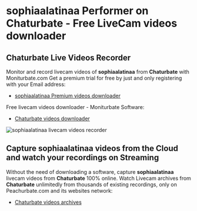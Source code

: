 # sophiaalatinaa Performer on Chaturbate - Free LiveCam videos downloader

## Chaturbate Live Videos Recorder

Monitor and record livecam videos of **sophiaalatinaa** from **Chaturbate** with Moniturbate.com
Get a premium trial for free by just and only registering with your Email address:
* [sophiaalatinaa Premium videos downloader](https://moniturbate.com/request-demo-licence-key.html)

Free livecam videos downloader - Moniturbate Software:
* [Chaturbate videos downloader](https://moniturbate.com/moniturbate-download-software.html)

![sophiaalatinaa livecam videos recorder](https://peachurnet.com/templates/moniturbate-software.png)


## Capture sophiaalatinaa videos from the Cloud and watch your recordings on Streaming

Without the need of downloading a software, capture **sophiaalatinaa** livecam videos from **Chaturbate** 100% online.
Watch Livecam archives from **Chaturbate** unlimitedly from thousands of existing recordings, only on Peachurbate.com and its websites network:
* [Chaturbate videos archives](https://peachurnet.com/)